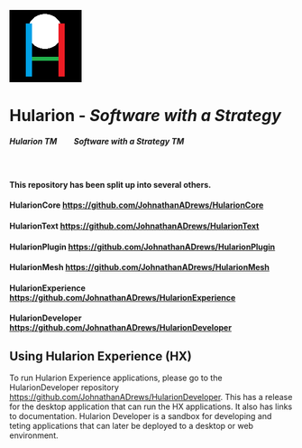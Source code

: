 
![Image](HularionImage.png)

# Hularion - *Software with a Strategy*

##### Hularion TM &nbsp;&nbsp;&nbsp;&nbsp;&nbsp;&nbsp;&nbsp; Software with a Strategy TM

&nbsp;


#### This repository has been split up into several others. 

#### HularionCore https://github.com/JohnathanADrews/HularionCore
#### HularionText https://github.com/JohnathanADrews/HularionText
#### HularionPlugin https://github.com/JohnathanADrews/HularionPlugin
#### HularionMesh https://github.com/JohnathanADrews/HularionMesh
#### HularionExperience https://github.com/JohnathanADrews/HularionExperience
#### HularionDeveloper https://github.com/JohnathanADrews/HularionDeveloper

## Using Hularion Experience (HX)

To run Hularion Experience applications, please go to the HularionDeveloper repository https://github.com/JohnathanADrews/HularionDeveloper. This has a release for the desktop application that can run the HX applications. It also has links to documentation. Hularion Developer is a sandbox for developing and teting applications that can later be deployed to a desktop or web environment.


 